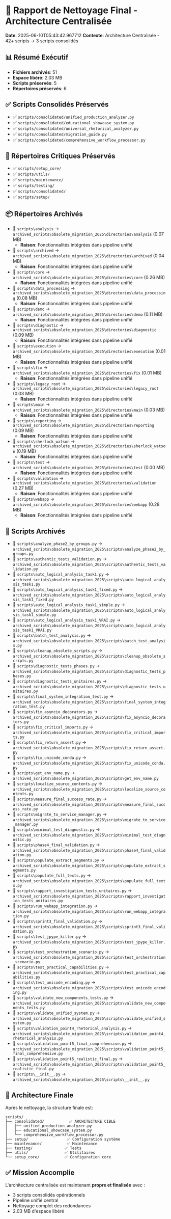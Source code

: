 # 🧹 Rapport de Nettoyage Final - Architecture Centralisée

**Date**: 2025-06-10T05:43:42.967712
**Contexte**: Architecture Centralisée - 42+ scripts → 3 scripts consolidés

## 📊 Résumé Exécutif

- **Fichiers archivés**: 51
- **Espace libéré**: 2.03 MB
- **Scripts préservés**: 5
- **Répertoires préservés**: 6

## ✅ Scripts Consolidés Préservés

- ✅ `scripts/consolidated/unified_production_analyzer.py`
- ✅ `scripts/consolidated/educational_showcase_system.py`
- ✅ `scripts/consolidated/universal_rhetorical_analyzer.py`
- ✅ `scripts/consolidated/migration_guide.py`
- ✅ `scripts/consolidated/comprehensive_workflow_processor.py`

## 📁 Répertoires Critiques Préservés

- ✅ `scripts/setup_core/`
- ✅ `scripts/utils/`
- ✅ `scripts/maintenance/`
- ✅ `scripts/testing/`
- ✅ `scripts/consolidated/`
- ✅ `scripts/setup/`

## 📦 Répertoires Archivés

- 📁 `scripts\analysis` → `archived_scripts\obsolete_migration_2025\directories\analysis` (0.07 MB)
  - **Raison**: Fonctionnalités intégrées dans pipeline unifié
- 📁 `scripts\archived` → `archived_scripts\obsolete_migration_2025\directories\archived` (0.04 MB)
  - **Raison**: Fonctionnalités intégrées dans pipeline unifié
- 📁 `scripts\core` → `archived_scripts\obsolete_migration_2025\directories\core` (0.26 MB)
  - **Raison**: Fonctionnalités intégrées dans pipeline unifié
- 📁 `scripts\data_processing` → `archived_scripts\obsolete_migration_2025\directories\data_processing` (0.08 MB)
  - **Raison**: Fonctionnalités intégrées dans pipeline unifié
- 📁 `scripts\demo` → `archived_scripts\obsolete_migration_2025\directories\demo` (0.11 MB)
  - **Raison**: Fonctionnalités intégrées dans pipeline unifié
- 📁 `scripts\diagnostic` → `archived_scripts\obsolete_migration_2025\directories\diagnostic` (0.09 MB)
  - **Raison**: Fonctionnalités intégrées dans pipeline unifié
- 📁 `scripts\execution` → `archived_scripts\obsolete_migration_2025\directories\execution` (0.01 MB)
  - **Raison**: Fonctionnalités intégrées dans pipeline unifié
- 📁 `scripts\fix` → `archived_scripts\obsolete_migration_2025\directories\fix` (0.01 MB)
  - **Raison**: Fonctionnalités intégrées dans pipeline unifié
- 📁 `scripts\legacy_root` → `archived_scripts\obsolete_migration_2025\directories\legacy_root` (0.03 MB)
  - **Raison**: Fonctionnalités intégrées dans pipeline unifié
- 📁 `scripts\main` → `archived_scripts\obsolete_migration_2025\directories\main` (0.03 MB)
  - **Raison**: Fonctionnalités intégrées dans pipeline unifié
- 📁 `scripts\reporting` → `archived_scripts\obsolete_migration_2025\directories\reporting` (0.09 MB)
  - **Raison**: Fonctionnalités intégrées dans pipeline unifié
- 📁 `scripts\sherlock_watson` → `archived_scripts\obsolete_migration_2025\directories\sherlock_watson` (0.19 MB)
  - **Raison**: Fonctionnalités intégrées dans pipeline unifié
- 📁 `scripts\test` → `archived_scripts\obsolete_migration_2025\directories\test` (0.00 MB)
  - **Raison**: Fonctionnalités intégrées dans pipeline unifié
- 📁 `scripts\validation` → `archived_scripts\obsolete_migration_2025\directories\validation` (0.27 MB)
  - **Raison**: Fonctionnalités intégrées dans pipeline unifié
- 📁 `scripts\webapp` → `archived_scripts\obsolete_migration_2025\directories\webapp` (0.28 MB)
  - **Raison**: Fonctionnalités intégrées dans pipeline unifié

## 📜 Scripts Archivés

- 📄 `scripts\analyze_phase2_by_groups.py` → `archived_scripts\obsolete_migration_2025\scripts\analyze_phase2_by_groups.py`
- 📄 `scripts\authentic_tests_validation.py` → `archived_scripts\obsolete_migration_2025\scripts\authentic_tests_validation.py`
- 📄 `scripts\auto_logical_analysis_task1.py` → `archived_scripts\obsolete_migration_2025\scripts\auto_logical_analysis_task1.py`
- 📄 `scripts\auto_logical_analysis_task1_fixed.py` → `archived_scripts\obsolete_migration_2025\scripts\auto_logical_analysis_task1_fixed.py`
- 📄 `scripts\auto_logical_analysis_task1_simple.py` → `archived_scripts\obsolete_migration_2025\scripts\auto_logical_analysis_task1_simple.py`
- 📄 `scripts\auto_logical_analysis_task1_VRAI.py` → `archived_scripts\obsolete_migration_2025\scripts\auto_logical_analysis_task1_VRAI.py`
- 📄 `scripts\batch_test_analysis.py` → `archived_scripts\obsolete_migration_2025\scripts\batch_test_analysis.py`
- 📄 `scripts\cleanup_obsolete_scripts.py` → `archived_scripts\obsolete_migration_2025\scripts\cleanup_obsolete_scripts.py`
- 📄 `scripts\diagnostic_tests_phases.py` → `archived_scripts\obsolete_migration_2025\scripts\diagnostic_tests_phases.py`
- 📄 `scripts\diagnostic_tests_unitaires.py` → `archived_scripts\obsolete_migration_2025\scripts\diagnostic_tests_unitaires.py`
- 📄 `scripts\final_system_integration_test.py` → `archived_scripts\obsolete_migration_2025\scripts\final_system_integration_test.py`
- 📄 `scripts\fix_asyncio_decorators.py` → `archived_scripts\obsolete_migration_2025\scripts\fix_asyncio_decorators.py`
- 📄 `scripts\fix_critical_imports.py` → `archived_scripts\obsolete_migration_2025\scripts\fix_critical_imports.py`
- 📄 `scripts\fix_return_assert.py` → `archived_scripts\obsolete_migration_2025\scripts\fix_return_assert.py`
- 📄 `scripts\fix_unicode_conda.py` → `archived_scripts\obsolete_migration_2025\scripts\fix_unicode_conda.py`
- 📄 `scripts\get_env_name.py` → `archived_scripts\obsolete_migration_2025\scripts\get_env_name.py`
- 📄 `scripts\localize_source_contents.py` → `archived_scripts\obsolete_migration_2025\scripts\localize_source_contents.py`
- 📄 `scripts\measure_final_success_rate.py` → `archived_scripts\obsolete_migration_2025\scripts\measure_final_success_rate.py`
- 📄 `scripts\migrate_to_service_manager.py` → `archived_scripts\obsolete_migration_2025\scripts\migrate_to_service_manager.py`
- 📄 `scripts\minimal_test_diagnostic.py` → `archived_scripts\obsolete_migration_2025\scripts\minimal_test_diagnostic.py`
- 📄 `scripts\phase4_final_validation.py` → `archived_scripts\obsolete_migration_2025\scripts\phase4_final_validation.py`
- 📄 `scripts\populate_extract_segments.py` → `archived_scripts\obsolete_migration_2025\scripts\populate_extract_segments.py`
- 📄 `scripts\populate_full_texts.py` → `archived_scripts\obsolete_migration_2025\scripts\populate_full_texts.py`
- 📄 `scripts\rapport_investigation_tests_unitaires.py` → `archived_scripts\obsolete_migration_2025\scripts\rapport_investigation_tests_unitaires.py`
- 📄 `scripts\run_webapp_integration.py` → `archived_scripts\obsolete_migration_2025\scripts\run_webapp_integration.py`
- 📄 `scripts\sprint3_final_validation.py` → `archived_scripts\obsolete_migration_2025\scripts\sprint3_final_validation.py`
- 📄 `scripts\test_jpype_killer.py` → `archived_scripts\obsolete_migration_2025\scripts\test_jpype_killer.py`
- 📄 `scripts\test_orchestration_scenario.py` → `archived_scripts\obsolete_migration_2025\scripts\test_orchestration_scenario.py`
- 📄 `scripts\test_practical_capabilities.py` → `archived_scripts\obsolete_migration_2025\scripts\test_practical_capabilities.py`
- 📄 `scripts\test_unicode_encoding.py` → `archived_scripts\obsolete_migration_2025\scripts\test_unicode_encoding.py`
- 📄 `scripts\validate_new_components_tests.py` → `archived_scripts\obsolete_migration_2025\scripts\validate_new_components_tests.py`
- 📄 `scripts\validate_unified_system.py` → `archived_scripts\obsolete_migration_2025\scripts\validate_unified_system.py`
- 📄 `scripts\validation_point4_rhetorical_analysis.py` → `archived_scripts\obsolete_migration_2025\scripts\validation_point4_rhetorical_analysis.py`
- 📄 `scripts\validation_point5_final_comprehensive.py` → `archived_scripts\obsolete_migration_2025\scripts\validation_point5_final_comprehensive.py`
- 📄 `scripts\validation_point5_realistic_final.py` → `archived_scripts\obsolete_migration_2025\scripts\validation_point5_realistic_final.py`
- 📄 `scripts\__init__.py` → `archived_scripts\obsolete_migration_2025\scripts\__init__.py`


## 🎯 Architecture Finale

Après le nettoyage, la structure finale est:

```
scripts/
├── consolidated/           ✅ ARCHITECTURE CIBLE
│   ├── unified_production_analyzer.py
│   ├── educational_showcase_system.py  
│   └── comprehensive_workflow_processor.py
├── setup/                 ✅ Configuration système
├── maintenance/           ✅ Maintenance
├── testing/              ✅ Tests
├── utils/                ✅ Utilitaires
└── setup_core/           ✅ Configuration core
```

## ✅ Mission Accomplie

L'architecture centralisée est maintenant **propre et finalisée** avec :
- 3 scripts consolidés opérationnels
- Pipeline unifié central
- Nettoyage complet des redondances
- 2.03 MB d'espace libéré
